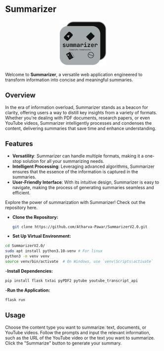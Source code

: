 # Summarizer

<p align="center">
  <img src="./static/images/logo.svg" alt="Summarizer Logo" width="150"/>
</p>

Welcome to **Summarizer**, a versatile web application engineered to transform information into concise and meaningful summaries.

## Overview

In the era of information overload, Summarizer stands as a beacon for clarity, offering users a way to distill key insights from a variety of formats. Whether you're dealing with PDF documents, research papers, or even YouTube videos, Summarizer intelligently processes and condenses the content, delivering summaries that save time and enhance understanding.

## Features

- **Versatility**: Summarizer can handle multiple formats, making it a one-stop solution for all your summarizing needs.
- **Intelligent Processing**: Leveraging advanced algorithms, Summarizer ensures that the essence of the information is captured in the summaries.
- **User-Friendly Interface**: With its intuitive design, Summarizer is easy to navigate, making the process of generating summaries seamless and efficient.

Explore the power of summarization with Summarizer! Check out the repository here.

- **Clone the Repository:**

  ```bash
  git clone https://github.com/Atharva-Pawar/SummarizerV2.0.git

  ```

- **Set Up Virtual Environment:**

```bash
cd SummarizerV2.0/
sudo apt install python3.10-venv # For linux
python3 -m venv venv
source venv/bin/activate  # On Windows, use `venv\Scripts\activate`
```

-**Install Dependencies:**

```bash
pip install flask txtai pyPDF2 pytube youtube_transcript_api
```

-**Run the Application:**

```bash
flask run
```

## Usage

Choose the content type you want to summarize: text, documents, or YouTube videos.
Follow the prompts and input the relevant information, such as the URL of the YouTube video or the text you want to summarize.
Click the "Summarize" button to generate your summary.
